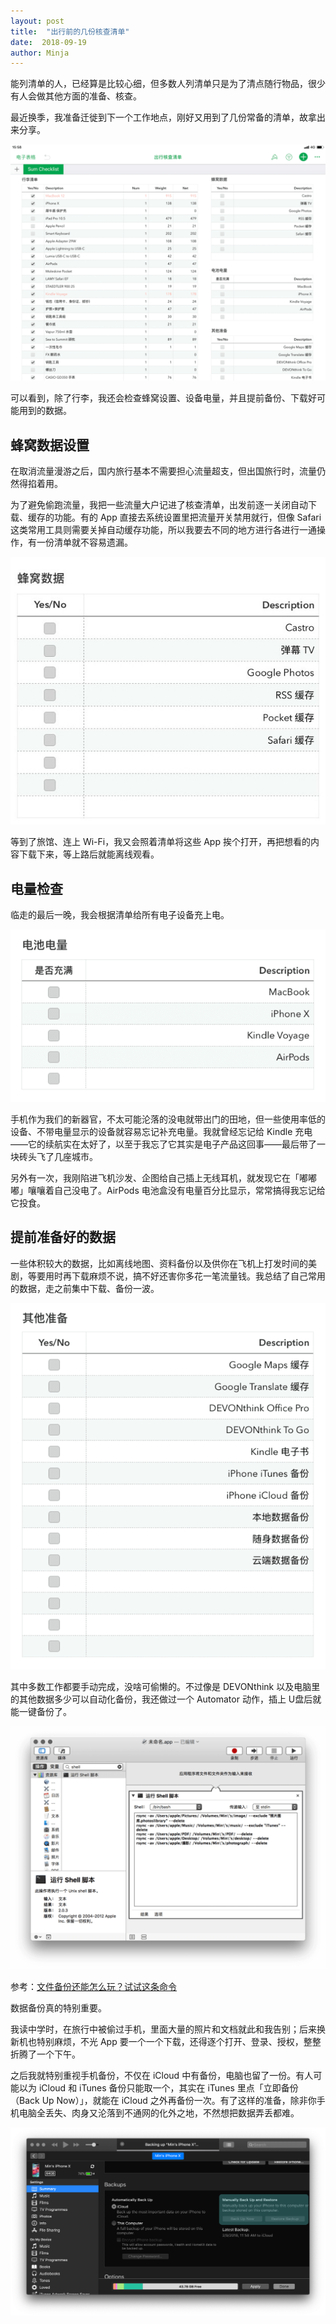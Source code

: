 ```yaml
---
layout: post
title:  "出行前的几份核查清单"
date:  2018-09-19
author: Minja
---
```


能列清单的人，已经算是比较心细，但多数人列清单只是为了清点随行物品，很少有人会做其他方面的准备、核查。

最近换季，我准备迁徙到下一个工作地点，刚好又用到了几份常备的清单，故拿出来分享。

![title](https://raw.githubusercontent.com/BlackwinMin/blackwinmin.github.io/master/lib/2018-09-19-出行前的几份核查清单/2018-09-19-%E5%87%BA%E8%A1%8C%E6%A0%B8%E6%9F%A5%E6%B8%85%E5%8D%95.png)

可以看到，除了行李，我还会检查蜂窝设置、设备电量，并且提前备份、下载好可能用到的数据。

## 蜂窝数据设置

在取消流量漫游之后，国内旅行基本不需要担心流量超支，但出国旅行时，流量仍然得掐着用。

为了避免偷跑流量，我把一些流量大户记进了核查清单，出发前逐一关闭自动下载、缓存的功能。有的 App 直接去系统设置里把流量开关禁用就行，但像 Safari 这类常用工具则需要关掉自动缓存功能，所以我要去不同的地方进行各进行一通操作，有一份清单就不容易遗漏。

![title](https://raw.githubusercontent.com/BlackwinMin/blackwinmin.github.io/master/lib/2018-09-19-出行前的几份核查清单/2018-09-19-%E8%9C%82%E7%AA%9D%E6%95%B0%E6%8D%AE.jpg)

等到了旅馆、连上 Wi-Fi，我又会照着清单将这些 App 挨个打开，再把想看的内容下载下来，等上路后就能离线观看。

## 电量检查

临走的最后一晚，我会根据清单给所有电子设备充上电。

![title](https://raw.githubusercontent.com/BlackwinMin/blackwinmin.github.io/master/lib/2018-09-19-出行前的几份核查清单/2018-09-19-%E7%94%B5%E9%87%8F%E6%A3%80%E6%9F%A5-fs8.png)

手机作为我们的新器官，不太可能沦落的没电就带出门的田地，但一些使用率低的设备、不带电量显示的设备就容易忘记补充电量。我就曾经忘记给 Kindle 充电——它的续航实在太好了，以至于我忘了它其实是电子产品这回事——最后带了一块砖头飞了几座城市。

另外有一次，我刚陷进飞机沙发、企图给自己插上无线耳机，就发现它在「嘟嘟嘟」嚷嚷着自己没电了。AirPods 电池盒没有电量百分比显示，常常搞得我忘记给它投食。

## 提前准备好的数据

一些体积较大的数据，比如离线地图、资料备份以及供你在飞机上打发时间的美剧，等要用时再下载麻烦不说，搞不好还害你多花一笔流量钱。我总结了自己常用的数据，走之前集中下载、备份一波。

![title](https://raw.githubusercontent.com/BlackwinMin/blackwinmin.github.io/master/lib/2018-09-19-出行前的几份核查清单/2018-09-19-%E5%85%B6%E4%BB%96%E6%95%B0%E6%8D%AE-fs8.png)

其中多数工作都要手动完成，没啥可偷懒的。不过像是 DEVONthink 以及电脑里的其他数据多少可以自动化备份，我还做过一个 Automator 动作，插上 U盘后就能一键备份了。

![title](https://raw.githubusercontent.com/BlackwinMin/blackwinmin.github.io/master/lib/2018-09-19-出行前的几份核查清单/2018-09-19-%E6%95%B0%E6%8D%AE%E5%A4%87%E4%BB%BD-fs8.png)

参考：[文件备份还能怎么玩？试试这条命令](https://sspai.com/post/41967)

数据备份真的特别重要。

我读中学时，在旅行中被偷过手机，里面大量的照片和文档就此和我告别；后来换新机也特别麻烦，不光 App 要一个一个下载，还得逐个打开、登录、授权，整整折腾了一个下午。

之后我就特别重视手机备份，不仅在 iCloud 中有备份，电脑也留了一份。有人可能以为 iCloud 和 iTunes 备份只能取一个，其实在 iTunes 里点「立即备份（Back Up Now）」，就能在 iCloud 之外再备份一次。有了这样的准备，除非你手机电脑全丢失、肉身又沦落到不通网的化外之地，不然想把数据弄丢都难。

![title](https://raw.githubusercontent.com/BlackwinMin/blackwinmin.github.io/master/lib/2018-09-19-出行前的几份核查清单/2018-09-19-%E6%89%8B%E5%8A%A8%E5%A4%87%E4%BB%BD-fs8.png)

